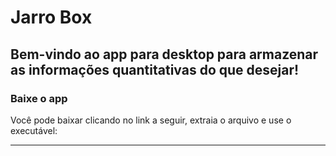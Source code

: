 # Jarro Box

Bem-vindo ao app para desktop para armazenar as informações quantitativas do que desejar!
---

### **Baixe o app**

Você pode baixar clicando no link a seguir, extraia o arquivo e use o executável:

---

